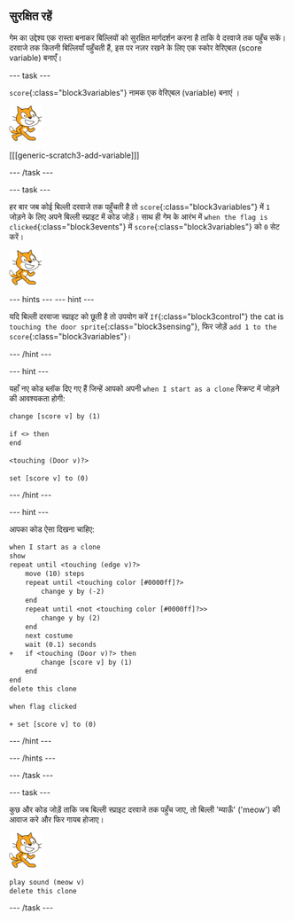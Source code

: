 ## सुरक्षित रहें

गेम का उद्देश्य एक रास्ता बनाकर बिल्लियों को सुरक्षित मार्गदर्शन करना है ताकि वे दरवाजे तक पहुँच सकें। दरवाजे तक कितनी बिल्लियाँ पहुँचती हैं, इस पर नज़र रखने के लिए एक स्कोर वेरिएबल (score variable) बनाएँ।

--- task ---

`score`{:class="block3variables"} नामक एक वेरिएबल (variable) बनाएं ।

![Cat sprite](images/cat-sprite.png)

[[[generic-scratch3-add-variable]]]

--- /task ---

--- task ---

हर बार जब कोई बिल्ली दरवाजे तक पहुँचती है तो `score`{:class="block3variables"} में `1` जोड़ने के लिए अपने बिल्ली स्प्राइट में कोड जोड़ें। साथ ही गेम के आरंभ में `when the flag is clicked`{:class="block3events"} में `score`{:class="block3variables"} को `0` सेट करें।

![Cat sprite](images/cat-sprite.png)

--- hints ---
 --- hint ---

यदि बिल्ली दरवाजा स्प्राइट को छूती है तो उपयोग करें `If`{:class="block3control"} the cat is `touching the door sprite`{:class="block3sensing"}, फिर जोड़ें `add 1 to the score`{:class="block3variables"}।

--- /hint ---

--- hint ---

यहाँ नए कोड ब्लॉक दिए गए हैं जिन्हें आपको अपनी `when I start as a clone` स्क्रिप्ट में जोड़ने की आवश्यकता होगी:

```blocks3
change [score v] by (1)

if <> then
end

<touching (Door v)?>

set [score v] to (0)
```

--- /hint ---

--- hint ---

आपका कोड ऐसा दिखना चाहिए:

```blocks3
when I start as a clone
show
repeat until <touching (edge v)?>
    move (10) steps
    repeat until <touching color [#0000ff]?>
        change y by (-2)
    end
    repeat until <not <touching color [#0000ff]?>>
        change y by (2)
    end
    next costume
    wait (0.1) seconds
+   if <touching (Door v)?> then
        change [score v] by (1)
    end
end
delete this clone

when flag clicked

+ set [score v] to (0)
```

--- /hint ---

--- /hints ---

--- /task ---

--- task ---

कुछ और कोड जोड़ें ताकि जब बिल्ली स्प्राइट दरवाजे तक पहुँच जाए, तो बिल्ली 'म्याऊँ' ('meow') की आवाज करे और फिर गायब होजाए।

![Cat sprite](images/cat-sprite.png)

```blocks3
play sound (meow v)
delete this clone
```

--- /task ---